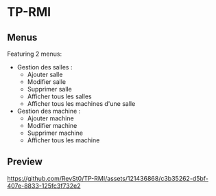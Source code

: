 # TP-RMI
## Menus
Featuring 2 menus:
- Gestion des salles :
    - Ajouter salle
    - Modifier salle
    - Supprimer salle
    - Afficher tous les salles
    - Afficher tous les machines d'une salle
- Gestion des machine :
    - Ajouter machine
    - Modifier machine
    - Supprimer machine
    - Afficher tous les machine
## Preview


https://github.com/RevSt0/TP-RMI/assets/121436868/c3b35262-d5bf-407e-8833-125fc3f732e2

